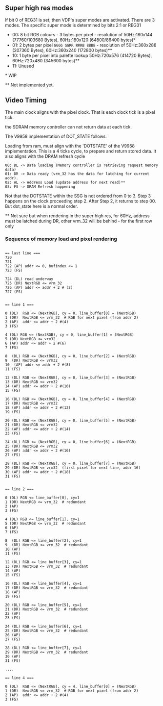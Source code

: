 
## Super high res modes

If bit 0 of REG31 is set, then VDP's super modes are activated.
There are 3 modes.  The specific super mode is determined by bits 2:1 or REG31

* 00: 8 bit RGB colours - 3 bytes per pixel - resolution of 50Hz:180x144 (77760/103680 Bytes), 60Hz:180x120 (64800/86400 bytes)*
* 01: 2 bytes per pixel `GGGG GGRR RRRB BBBB` - resolution of 50Hz:360x288 (207360 Bytes), 60Hz:360x240 (172800 bytes)**
* 10: 1 byte per pixel into palette lookup 50Hz:720x576 (414720 Bytes), 60Hz:720x480 (345600 bytes)**
* 11: Unused

\* WIP

\** Not implemented yet.

## Video Timing

The main clock aligns with the pixel clock. That is each clock tick is a pixel tick.

the SDRAM memory controller can not return data at each tick.

The V9958 implementation of DOT_STATE follows:

Loading from ram, must align with the 'DOTSTATE' of the V9958 implementation.  This is a 4 ticks cycle, to prepare and return stored data.  It also aligns with the DRAM refresh cycle

```
00: DL -> Data loading (Memory controller is retrieving request memory data)
01: DR -> Data ready (vrm_32 has the data for latching for current addr).
02: AL -> Address Load (update address for next read)**
03: FS -> DRAM Refresh happening
```
Not that the DOTSTATE within the SSG is not ordered from 0 to 3.  Step 3 happens on the clock proceeding step 2.  After Step 2, it returns to step 00.  But dot_state here is a normal order.

\** Not sure but when rendering in the super high res, for 60Hz, address must be latched during DR, other vrm_32 will be behind - for the first row only

### Sequence of memory load and pixel rendering

```

== last line ===
720
721
722 (AP) addr <= 0, bufindex <= 1
723 (FS)

724 (DL) read underway
725 (DR) NextRGB <= vrm_32
726 (AP) addr <= addr + 2 # (2)
727 (FS)


== line 1 ===

0 (DL)  RGB <= (NextRGB), cy = 0, line_buffer[0] = (NextRGB)
1 (DR)  NextRGB <= vrm_32  # RGB for next pixel (from addr 2)
2 (AP)  addr <= addr + 2 #(4)
3 (FS)

4 (DL) RGB <= (NextRGB), cy = 0, line_buffer[1] = (NextRGB)
5 (DR) NextRGB <= vrm32
6 (AP) addr <= addr + 2 #(6)
7 (FS)

8  (DL) RGB <= (NextRGB), cy = 0, line_buffer[2] = (NextRGB)
9  (DR) NextRGB <= vrm32
10  (AP) addr <= addr + 2 #(8)
11 (FS)

12 (DL) RGB <= (NextRGB), cy = 0, line_buffer[3] = (NextRGB)
13 (DR) NextRGB <= vrm32
14 (AP) addr <= addr + 2 #(10)
15 (FS)

16 (DL) RGB <= (NextRGB), cy = 0, line_buffer[4] = (NextRGB)
17 (DR) NextRGB <= vrm32
18 (AP) addr <= addr + 2 #(12)
19 (FS)

20 (DL) RGB <= (NextRGB), cy = 0, line_buffer[5] = (NextRGB)
21 (DR) NextRGB <= vrm32
22 (AP) addr <= addr + 2 #(14)
23 (FS)

24 (DL) RGB <= (NextRGB), cy = 0, line_buffer[6] = (NextRGB)
25 (DR) NextRGB <= vrm32
26 (AP) addr <= addr + 2 #(16)
27 (FS)

28 (DL) RGB <= (NextRGB), cy = 0, line_buffer[7] = (NextRGB)
29 (DR) NextRGB <= vrm32  (first pixel for next line, addr 16)
30 (AP) addr <= addr + 2 #(18)
31 (FS)


== line 2 ===

0 (DL) RGB <= line_buffer[0], cy=1
1 (DR) NextRGB <= vrm_32  # redundant
2 (AP)
3 (FS)

4 (DL) RGB <= line_buffer[1], cy=1
5 (DR) NextRGB <= vrm_32  # redundant
6 (AP)
7 (FS)

8  (DL) RGB <= line_buffer[2], cy=1
9  (DR) NextRGB <= vrm_32  # redundant
10 (AP)
11 (FS)

12 (DL) RGB <= line_buffer[3], cy=1
13 (DR) NextRGB <= vrm_32  # redundant
14 (AP)
15 (FS)

16 (DL) RGB <= line_buffer[4], cy=1
17 (DR) NextRGB <= vrm_32  # redundant
18 (AP)
19 (FS)

20 (DL) RGB <= line_buffer[5], cy=1
21 (DR) NextRGB <= vrm_32  # redundant
22 (AP)
23 (FS)

24 (DL) RGB <= line_buffer[6], cy=1
25 (DR) NextRGB <= vrm_32  # redundant
26 (AP)
27 (FS)

28 (DL) RGB <= line_buffer[7], cy=1
29 (DR) NextRGB <= vrm_32  # redundant
30 (AP)
31 (FS)

....

== line 4 ===

0 (DL)  RGB <= (NextRGB), cy = 4, line_buffer[0] = (NextRGB)
1 (DR)  NextRGB <= vrm_32  # RGB for next pixel (from addr 2)
2 (AP)  addr <= addr + 2 #(4)
3 (FS)
